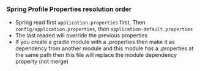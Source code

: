 ### Spring Profile Properties resolution order

* Spring read first `application.properties` first, Then `config/application.properties`, then `application-default.properties`
* The last readed will override the previous properties
* If you create a gradle module with a .properties then make it as
dependency from another module and this module has a .properties at the same path
then this file will replace the module dependency property (not merge)